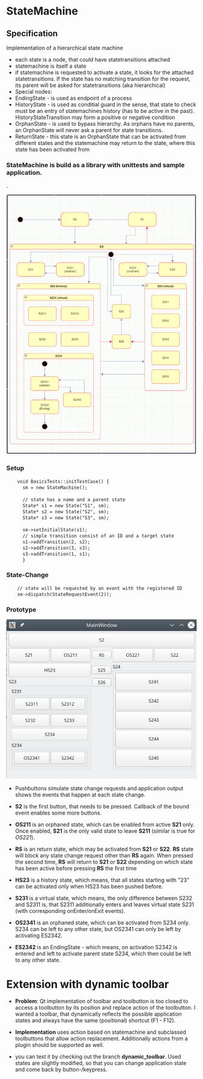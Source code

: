 # StateMachine

## Specification
Implementation of a hierarchical state machine
- each state is a node, that could have statetransitions attached
- statemachine is itself a state
- if statemachine is requested to activate a state, it looks for the attached statetransitions. If the state has no matching transition for the request, its parent will be asked for statetransitions (aka hierarchical)
- Special nodes:
 - EndingState - is used as endpoint of a process
 - HistoryState - is used as conditial guard in the sense, that state to check must be an entry of statemachines history (has to be active in the past). HistoryStateTransition may form a positive or negative condition
 - OrphanState - is used to bypass hierarchy. As orphans have no parents, an OrphanState will never ask a parent for state transitions.
 - ReturnState - this state is an OrphanState that can be activated from different states and the statemachine may return to the state, where this state has been activated from

### **StateMachine** is build as a library with unittests and sample application.

 .

![default](sample/StateMachine01.png)

### Setup

        void BasicsTests::initTestCase() {
          sm = new StateMachine();

          // state has a name and a parent state
          State* s1 = new State("S1", sm);
          State* s2 = new State("S2", sm);
          State* s3 = new State("S3", sm);

          sm->setInitialState(s1);
          // simple transition consist of an ID and a target state
          s1->addTransition(2, s2);
          s2->addTransition(3, s3);
          s3->addTransition(1, s1);
          }

### State-Change

        // state will be requested by an event with the registered ID
        sm->dispatch(StateRequestEvent(2));

### Prototype

![default](sample/Prototype.png)

- Pushbuttons simulate state change requests and application output shows the events that happen at each state change.

- **S2** is the first button, that needs to be pressed. Callback of the bound event enables some more buttons.

- **OS211** is an orphaned state, which can be enabled from active **S21** only. Once enabled, **S21** is the only valid state to leave **S211** (similar is true for *OS221*).

- **RS** is an return state, which may be activated from **S21** or **S22**. **RS** state will block any state change request other than **RS** again. When pressed the second time, **RS** will return to **S21** or **S22** depending on which state has been active before pressing **RS** the first time

- **HS23** is a history state, which means, that all states starting with "23" can be activated only when HS23 has been pushed before.

- **S231** is a virtual state, which means, the only difference between S232 and S2311 is, that S2311 additionally enters and leaves virtual state S231 (with corresponding onEnter/onExit events).

- **OS2341** is an orphaned state, which can be activated from S234 only. S234 can be left to any other state, but OS2341 can only be left by activating ES2342.

- **ES2342** is an EndingState - which means, on activation S2342 is entered and left to activate parent state S234, which then could be left to any other state.

# Extension with dynamic toolbar
- **Problem**: Qt implementation of toolbar and toolbutton is too closed to access a toolbutton by its position and replace action of the toolbutton. I wanted a toolbar, that dynamically reflects the possible application states and always have the same (positional) shortcut (F1 - F12).

- **Implementation** uses action based on statemachine and subclassed toolbuttons that allow action replacement. Additionally actions from a plugin should be supported as well.

- you can test it by checking out the branch **dynamic_toolbar**. Used states are slightly modified, so that you can change application state and come back by button-/keypress.
